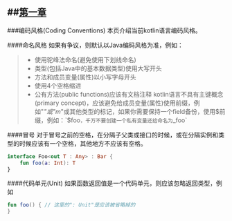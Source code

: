 ##[第一章](https://github.com/kymjs/KotlinDoc-cn#第一章)
---

###编码风格(Coding Conventions)
本页介绍当前kotlin语言编码风格。

####命名风格
如果有争议，则默认以Java编码风格为准，例如：
> * 使用驼峰法命名(避免使用下划线命名)  
> * 类型(包括Java中的基本数据类型)使用大写开头  
> * 方法和成员变量(属性)以小写字母开头  
> * 使用4个空格缩进
> * 公有方法(public functions)应该有文档注释
kotlin语言不具有主键概念(primary concept)，应该避免给成员变量(属性)使用前缀，例如"_"或"m_"或其他类型的标记，如果你需要保持一个field备份，使用$前缀，例如：`$foo`，千万不要创建一个私有变量还给命名为`_foo`  

####冒号
对于冒号之前的空格，在分隔子父类或接口的时候，或在分隔实例和类型的时候应该有一个空格，其他地方不应该有空格。    
```kotlin
interface Foo<out T : Any> : Bar { 
	fun foo(a: Int): T
}
```

####代码单元(Unit)
如果函数返回值是一个代码单元，则应该忽略返回类型，例如   
```kotlin
fun foo() { // 这里的": Unit"是应该被省略掉的
}
```
